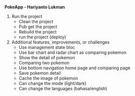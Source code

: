 **PokeApp - Hariyanto Lukman**

1. Run the project
    - Clean the project
    - Pub get the project
    - Rebuild the project
    - run the project (deploy)
2. Additional features, improvements, or challenges
    - Use management state bloc
    - Use bar chart and radar chart as comparing pokemon
    - Show the detail of pokemon
    - Comparing two pokemon
    - Use bottom navigation home page and comparing page
    - Save pokemon detail
    - Cache the image of pokemon
    - Can change the mode (light/dark)
    - Can change the languages (bahasa/english)

